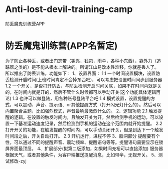 Anti-lost-devil-training-camp
=============================

防丢魔鬼训练营APP


<h1>防丢魔鬼训练营(APP名暂定)</h1>
    为了防止各种丢，或者出门忘带（钥匙，钱包，雨伞，各种小东西），靠外力（追踪器之类的）是不能从根本上解决的。所谓江山易改本性难移，你就差丢人了。
    所以推出了防丢训练，功能如下：
    1、设置界面：
        1.1 一个时间设置模块，设置防丢检测开启时间(上班时间肯定不会掉东西吧)，可以考虑把设置时间同步到服务器
        1.2 一个开关，是否打开防丢，与防丢检测开启时间关联，如果不在时间内就是关的，在时间内就是开的，然后不管什么时候都可以手动开关(这个功能具体逻辑再论)
        1.3 也许可以做登陆，用各种账号登陆平台吧
        1.4 模式设置，设置提醒的方式，可以震动、声音、提示语、or其他提醒方式（打开闪光灯什么的）。然后可以内置聚合主题，比如强烈模式，声音最响最激烈什么的。
    2、逻辑功能
        2.1 触发提醒的逻辑。在设置的触发时间内，且触发开关为开，然后检测手机的运动，可以设置一下基准运动速度记录，然后检测到手机的运动在这个范围内就开始提醒。
        2.2 打开开关的功能，在触发提醒的时间内，可以手动关闭开关，但是到达下一个触发时间段之后，开关自动打开。
        2.3 开机运行，进程不停
    3、脑洞部分
        提醒要有个性，可以通过不同的提醒声音、震动频率、提醒语句等等。提醒语句需要显示在锁屏界面最顶层。
    4、扩展部分(拟第二版添加，如果时间充裕可以直接添加)
        服务器根据天气，或者其他条件，为客户端推送提醒消息，比如带伞，无视开关。
    5、测试修改-zyj
